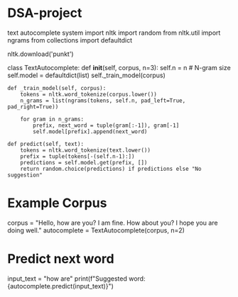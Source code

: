 # DSA-project
text autocomplete system
import nltk
import random
from nltk.util import ngrams
from collections import defaultdict

nltk.download('punkt')

class TextAutocomplete:
    def __init__(self, corpus, n=3):
        self.n = n  # N-gram size
        self.model = defaultdict(list)
        self._train_model(corpus)

    def _train_model(self, corpus):
        tokens = nltk.word_tokenize(corpus.lower())
        n_grams = list(ngrams(tokens, self.n, pad_left=True, pad_right=True))
        
        for gram in n_grams:
            prefix, next_word = tuple(gram[:-1]), gram[-1]
            self.model[prefix].append(next_word)

    def predict(self, text):
        tokens = nltk.word_tokenize(text.lower())
        prefix = tuple(tokens[-(self.n-1):])
        predictions = self.model.get(prefix, [])
        return random.choice(predictions) if predictions else "No suggestion"

# Example Corpus
corpus = "Hello, how are you? I am fine. How about you? I hope you are doing well."
autocomplete = TextAutocomplete(corpus, n=2)

# Predict next word
input_text = "how are"
print(f"Suggested word: {autocomplete.predict(input_text)}")
